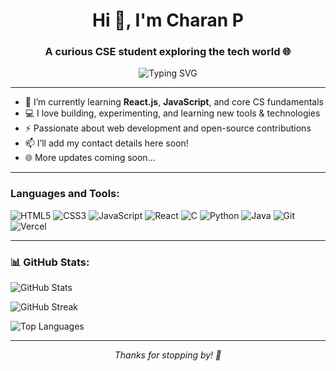 <h1 align="center">Hi 👋, I'm Charan P</h1>
<h3 align="center">A curious CSE student exploring the tech world 🌐</h3>

<p align="center">
  <img src="https://readme-typing-svg.demolab.com?font=Fira+Code&size=24&duration=3000&pause=1000&center=true&vCenter=true&width=435&lines=Aspiring+Developer+👨‍💻;Learning+React+and+More...;Welcome+to+my+GitHub+Profile!" alt="Typing SVG" />
</p>

<!-- <p align="center">
    <img src="https://komarev.com/ghpvc/?username=charanp2006&label=Profile%20views&color=0e75b6&style=flat" alt="charanp2006" />
</p>
<br> -->

---

- 🌱 I’m currently learning **React.js**, **JavaScript**, and core CS fundamentals  
- 💻 I love building, experimenting, and learning new tools & technologies  
- ⚡ Passionate about web development and open-source contributions  
- 📫 I’ll add my contact details here soon!  
- 🌐 More updates coming soon...

---

<h3 align="left">Languages and Tools:</h3>
<p align="left">
  <img src="https://img.shields.io/badge/HTML5-E34F26?style=flat-square&logo=html5&logoColor=white" alt="HTML5"/>
  <img src="https://img.shields.io/badge/CSS3-1572B6?style=flat-square&logo=css3&logoColor=white" alt="CSS3"/>
  <img src="https://img.shields.io/badge/JavaScript-F7DF1E?style=flat-square&logo=javascript&logoColor=black" alt="JavaScript"/>
  <img src="https://img.shields.io/badge/React-20232A?style=flat-square&logo=react&logoColor=61DAFB" alt="React"/>
  <img src="https://img.shields.io/badge/C-00599C?style=flat-square&logo=c&logoColor=white" alt="C"/>
  <img src="https://img.shields.io/badge/Python-3776AB?style=flat-square&logo=python&logoColor=white" alt="Python"/>
  <img src="https://img.shields.io/badge/Java-007396?style=flat-square&logo=java&logoColor=white" alt="Java"/>
  <img src="https://img.shields.io/badge/Git-F05032?style=flat-square&logo=git&logoColor=white" alt="Git"/>
  <img src="https://img.shields.io/badge/Vercel-000000?style=flat-square&logo=vercel&logoColor=white" alt="Vercel"/>
</p>

---

<h3 align="left">📊 GitHub Stats:</h3>

<p align="left">
  <img src="https://github-readme-stats.vercel.app/api?username=charanp2006&show_icons=true&theme=radical" alt="GitHub Stats" />
</p>

<p align="left">
  <img src="https://github-readme-streak-stats.herokuapp.com/?user=charanp2006&theme=radical" alt="GitHub Streak" />
</p>

<p align="left">
  <img src="https://github-readme-stats.vercel.app/api/top-langs/?username=charanp2006&layout=compact&theme=radical" alt="Top Languages" />
</p>

---

<!-- SOCIAL LINKS COMING SOON -->
<!-- Once you're ready, add links here for LinkedIn, Instagram, Leetcode, etc. -->

<!-- You can also update your resume link and blog URL here later -->

<p align="center"><i>Thanks for stopping by! 🚀</i></p>
